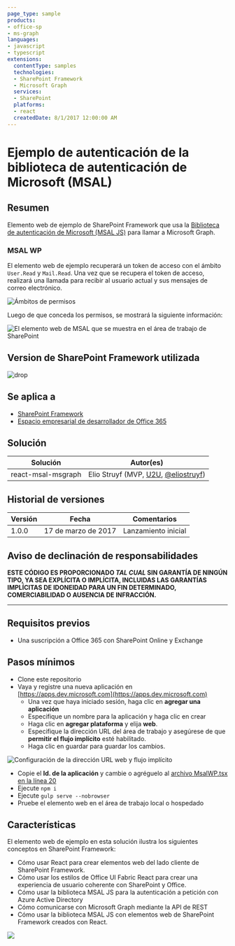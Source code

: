 ```yaml
---
page_type: sample
products:
- office-sp
- ms-graph
languages:
- javascript
- typescript
extensions:
  contentType: samples
  technologies:
  - SharePoint Framework
  - Microsoft Graph
  services:
  - SharePoint
  platforms:
  - react
  createdDate: 8/1/2017 12:00:00 AM
---
```

# Ejemplo de autenticación de la biblioteca de autenticación de Microsoft (MSAL)

## Resumen

Elemento web de ejemplo de SharePoint Framework que usa la [Biblioteca de autenticación de Microsoft (MSAL JS)](https://github.com/AzureAD/microsoft-authentication-library-for-js) para llamar a Microsoft Graph.

### MSAL WP

El elemento web de ejemplo recuperará un token de acceso con el ámbito `User.Read` y `Mail.Read`. Una vez que se recupera el token de acceso, realizará una llamada para recibir al usuario actual y sus mensajes de correo electrónico.

![Ámbitos de permisos](./assets/permission-scopes.png)

Luego de que conceda los permisos, se mostrará la siguiente información:

![El elemento web de MSAL que se muestra en el área de trabajo de SharePoint](./assets/msal-wp-output.png)

## Version de SharePoint Framework utilizada 
![drop](https://img.shields.io/badge/drop-GA-green.svg)

## Se aplica a

* [SharePoint Framework](https://learn.microsoft.com/sharepoint/dev/spfx/sharepoint-framework-overview)
* [Espacio empresarial de desarrollador de Office 365](https://learn.microsoft.com/sharepoint/dev/spfx/set-up-your-developer-tenant)

## Solución

Solución | Autor(es)
--------|---------
react-msal-msgraph|Elio Struyf (MVP, [U2U](https://www.u2u.be), [@eliostruyf](https://www.twitter.com/eliostruyf))

## Historial de versiones

Versión | Fecha | Comentarios
-------|----|--------
1.0.0 | 17 de marzo de 2017 | Lanzamiento inicial

## Aviso de declinación de responsabilidades
**ESTE CÓDIGO ES PROPORCIONADO *TAL CUAL* SIN GARANTÍA DE NINGÚN TIPO, YA SEA EXPLÍCITA O IMPLÍCITA, INCLUIDAS LAS GARANTÍAS IMPLÍCITAS DE IDONEIDAD PARA UN FIN DETERMINADO, COMERCIABILIDAD O AUSENCIA DE INFRACCIÓN.**

---

## Requisitos previos

- Una suscripción a Office 365 con SharePoint Online y Exchange

## Pasos mínimos

- Clone este repositorio
- Vaya y registre una nueva aplicación en [https://apps.dev.microsoft.com](https://apps.dev.microsoft.com)
    - Una vez que haya iniciado sesión, haga clic en **agregar una aplicación**
    - Especifique un nombre para la aplicación y haga clic en crear
    - Haga clic en **agregar plataforma** y elija **web**.
    - Especifique la dirección URL del área de trabajo y asegúrese de que **permitir el flujo implícito** esté habilitado.
    - Haga clic en guardar para guardar los cambios.

![Configuración de la dirección URL web y flujo implícito](./assets/redirect-url.png)

- Copie el **Id. de la aplicación** y cambie o agréguelo al [archivo MsalWP.tsx en la línea 20](./src/webparts/msalWp/components/MsalWp.tsx#20)
- Ejecute `npm i`
- Ejecute `gulp serve --nobrowser`
- Pruebe el elemento web en el área de trabajo local o hospedado

## Características

El elemento web de ejemplo en esta solución ilustra los siguientes conceptos en SharePoint Framework:

- Cómo usar React para crear elementos web del lado cliente de SharePoint Framework.
- Cómo usar los estilos de Office UI Fabric React para crear una experiencia de usuario coherente con SharePoint y Office.
- Cómo usar la biblioteca MSAL JS para la autenticación a petición con Azure Active Directory
- Cómo comunicarse con Microsoft Graph mediante la API de REST
- Cómo usar la biblioteca MSAL JS con elementos web de SharePoint Framework creados con React.

![](https://m365-visitor-stats.azurewebsites.net/sp-dev-fx-webparts/samples/react-msal-msgraph)
